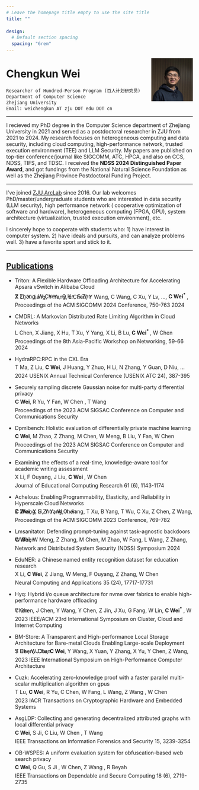```yaml
---
# Leave the homepage title empty to use the site title
title: ""

design:
  # Default section spacing
  spacing: "6rem"
---
```

[<img src="photo.png" style="max-width:22.3%;min-width:40px;float:right;" alt="chengkun wei" />]()

# Chengkun Wei

 	Researcher of Hundred-Person Program (百人计划研究员)
	Department of Computer Science
 	Zhejiang University
 	Email: weichengkun AT zju DOT edu DOT cn

---

I recieved my PhD degree in the Computer Science department of Zhejiang University in 2021 and served as a postdoctoral researcher in ZJU from 2021 to 2024. My research focuses on heterogeneous computing and data security, including cloud computing, high-performance network, trusted execution environment (TEE) and LLM Security. My papers are published on top-tier conference/journal like SIGCOMM, ATC, HPCA, and also on CCS, NDSS, TIFS, and TDSC. I received the **NDSS 2024 Distinguished Paper Award**, and got fundings from the National Natural Science Foundation as well as the Zhejiang Province Postdoctoral Funding Project. 


---

<!-- 
[<img src="arclab.png" style="max-width:50%;min-width:50px;float:right;" alt="chengkun wei" />](http://arc.zju.edu.cn/) -->

I've joined [ZJU ArcLab](http://arc.zju.edu.cn/) since 2016. Our lab welcomes PhD/master/undergraduate students who are interested in data security (LLM security), high performance network ( cooperative optimization of software and hardware), heterogeneous computing (FPGA, GPU), system architecture (virtualization, trusted execution environment), etc.

I sincerely hope to cooperate with students who: 1) have interest in computer system. 2) have ideals and pursuits, and can analyze problems well. 3) have a favorite sport and stick to it.


---
## [Publications](https://scholar.google.com/citations?hl=zh-CN&user=-jrGj9wAAAAJ)


- Triton: A Flexible Hardware Offloading Architecture for Accelerating Apsara vSwitch in Alibaba Cloud
  <p style="line-height:0;">
  X Li, X Jiang, Y Yang, L Chen, Y Wang, C Wang, C Xu, Y Lv, ..., <b>C Wei<sup>*</sup> </b>, Z Zhang, W Chen , Q He, S Zhu 
  
  Proceedings of the ACM SIGCOMM 2024 Conference, 750-763		2024
  </p>  
 
- CMDRL: A Markovian Distributed Rate Limiting Algorithm in Cloud Networks
  <p style="line-height:0;">
  L Chen, X Jiang, X Hu, T Xu, Y Yang, X Li, B Lu,<b> C Wei<sup>*</sup> </b>, W Chen 

  Proceedings of the 8th Asia-Pacific Workshop on Networking, 59-66		2024
  </p>
 
- HydraRPC:RPC in the CXL Era
  <p style="line-height:0;">
  T Ma, Z Liu, <b>C Wei</b>, J Huang, Y Zhuo, H Li, N Zhang, Y Guan, D Niu, ...

  2024 USENIX Annual Technical Conference (USENIX ATC 24), 387-395		
  </p>
 
- Securely sampling discrete Gaussian noise for multi-party differential privacy
  <p style="line-height:0;">
  <b>C Wei</b>, R Yu, Y Fan, W Chen , T Wang 

  Proceedings of the 2023 ACM SIGSAC Conference on Computer and Communications Security		
   </p>
 
- Dpmlbench: Holistic evaluation of differentially private machine learning
  <p style="line-height:0;">
  <b>C Wei</b>, M Zhao, Z Zhang, M Chen, W Meng, B Liu, Y Fan, W Chen 

  Proceedings of the 2023 ACM SIGSAC Conference on Computer and Communications Security	
   </p>
   
- Examining the effects of a real-time, knowledge-aware tool for academic writing assessment
  <p style="line-height:0;">
  X Li, F Ouyang, J Liu, <b>C Wei </b>, W Chen 

  Journal of Educational Computing Research 61 (6), 1143-1174	
   
- Achelous: Enabling Programmability, Elasticity, and Reliability in Hyperscale Cloud Networks
  <p style="line-height:0;">
  <b>C Wei</b>, X Li, Y Yang, X Jiang, T Xu, B Yang, T Wu, C Xu, Z Chen, Z Wang, Z Zhang, S Zhu , W Chen 

  Proceedings of the ACM SIGCOMM 2023 Conference, 769-782	
   </p>

- Lmsanitator: Defending prompt-tuning against task-agnostic backdoors
  <p style="line-height:0;">
  <b>C Wei</b>, W Meng, Z Zhang, M Chen, M Zhao, W Fang, L Wang, Z Zhang, W Chen 

  Network and Distributed System Security (NDSS) Symposium 2024
  </p>
 
- EduNER: a Chinese named entity recognition dataset for education research
  <p style="line-height:0;">
  X Li, <b>C Wei</b>, Z Jiang, W Meng, F Ouyang, Z Zhang, W Chen 

  Neural Computing and Applications 35 (24), 17717-17731	
   </p>
   
- Hyq: Hybrid i/o queue architecture for nvme over fabrics to enable high-performance hardware offloading
  <p style="line-height:0;">
  Y Chen, J Chen, Y Wang, Y Chen, Z Jin, J Xu, G Fang, W Lin, <b>C Wei<sup>*</sup> </b>, W Chen 

  2023 IEEE/ACM 23rd International Symposium on Cluster, Cloud and Internet Computing	
   </p>
<!--  
- High-performance and Scalable Software-based NVMe Virtualization Mechanism with I/O Queues Passthrough
  <p style="line-height:0;">
  Y Chen, Z Jin, Y Wang, Y Chen, H Yu, J Xu, J Chen, W Lin, K Fang, <b>C Wei </b>, ...

  arXiv preprint arXiv:2304.05148	
   </p> -->

- BM-Store: A Transparent and High-performance Local Storage Architecture for Bare-metal Clouds Enabling Large-scale Deployment
  <p style="line-height:0;">
  Y Chen, J Xu, <b>C Wei</b>, Y Wang, X Yuan, Y Zhang, X Yu, Y Chen, Z Wang, S He , W Chen 

  2023 IEEE International Symposium on High-Performance Computer Architecture	
  </p>

- Cuzk: Accelerating zero-knowledge proof with a faster parallel multi-scalar multiplication algorithm on gpus
    <p style="line-height:0;">
    T Lu, <b>C Wei</b>, R Yu, C Chen, W Fang, L Wang, Z Wang , W Chen 

    2023 IACR Transactions on Cryptographic Hardware and Embedded Systems
    </p>

 
- AsgLDP: Collecting and generating decentralized attributed graphs with local differential privacy
  <p style="line-height:0;">
  <b>C Wei</b>, S Ji, C Liu, W Chen , T Wang 

  IEEE Transactions on Information Forensics and Security 15, 3239-3254	  
   </p>
 
- OB-WSPES: A uniform evaluation system for obfuscation-based web search privacy
  <p style="line-height:0;">
  <b>C Wei</b>, Q Gu, S Ji , W Chen, Z Wang , R Beyah

  IEEE Transactions on Dependable and Secure Computing 18 (6), 2719-2735
  </p>
 